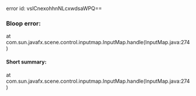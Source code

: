 error id: vslCnexohhnNLcxwdsaWPQ==
### Bloop error:

at com.sun.javafx.scene.control.inputmap.InputMap.handle(InputMap.java:274)
#### Short summary: 

at com.sun.javafx.scene.control.inputmap.InputMap.handle(InputMap.java:274)